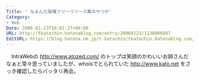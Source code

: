 ```yaml
---
Title: ' なぁんだ版権フリーリソース集のやつか'
Category:
- Web
Date: 2006-01-23T18:01:27+09:00
URL: http://tkatochin.hatenablog.com/entry/20060123/1138006887
EditURL: https://blog.hatena.ne.jp/t-katochin/tkatochin.hatenablog.com/atom/entry/6653586347154756109
---
```


　IntraWebの http://www.atozed.com/ のトップは笑顔のかわいいお姉さんだなぁと常々思っていましたが、whoisでとられていた http://www.kato.net をさっき確認したらバッタリ再会。
